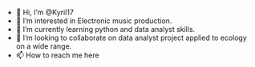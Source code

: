- 👋 Hi, I’m @Kyril17
- 👀 I’m interested in Electronic music production.
- 🌱 I’m currently learning python and data analyst skills.
- 💞️ I’m looking to collaborate on data analyst project applied to ecology on a wide range.
- 📫 How to reach me here

<!---
Kyril17/Kyril17 is a ✨ special ✨ repository because its `README.md` (this file) appears on your GitHub profile.
You can click the Preview link to take a look at your changes.
--->
